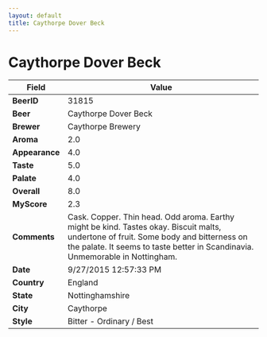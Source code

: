 ```yaml
---
layout: default
title: Caythorpe Dover Beck
---
```


# Caythorpe Dover Beck

| Field         | Value     |
|---------------|-----------|
| **BeerID** | 31815 |
| **Beer** | Caythorpe Dover Beck |
| **Brewer** | Caythorpe Brewery |
| **Aroma** | 2.0 |
| **Appearance** | 4.0 |
| **Taste** | 5.0 |
| **Palate** | 4.0 |
| **Overall** | 8.0 |
| **MyScore** | 2.3 |
| **Comments** | Cask. Copper. Thin head. Odd aroma. Earthy might be kind. Tastes okay. Biscuit malts, undertone of fruit. Some body and bitterness on the palate. It seems to taste better in Scandinavia. Unmemorable in Nottingham. |
| **Date** | 9/27/2015 12:57:33 PM |
| **Country** | England |
| **State** | Nottinghamshire |
| **City** | Caythorpe |
| **Style** | Bitter - Ordinary / Best |
